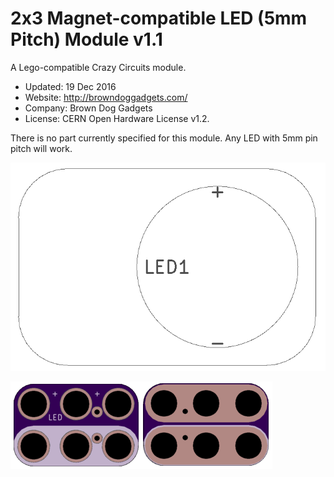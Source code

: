 <!--- start title --->
# 2x3 Magnet-compatible LED (5mm Pitch) Module v1.1
A Lego-compatible Crazy Circuits module.

- Updated: 19 Dec 2016
- Website: http://browndoggadgets.com/
- Company: Brown Dog Gadgets
- License: CERN Open Hardware License v1.2.

<!--- end title --->

There is no part currently specified for this module. Any LED with 5mm pin pitch will work.

![Assembly Diagram](assembly.png)

![Gerber Preview](preview.png)

